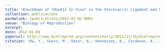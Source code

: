 ```yaml
---
title: "Knockdown of *HoxA11 In Vivo* in the Uterosacral Ligament and Uterus of Mice Results in Altered Collagen and Matrix Metalloproteinase Activity"
collection: publications
permalink: /publications/2012-01-01-BOR1
venue: "Biology of Reproduction"
excerpt:
date: 2012-01-01
paperurl: http://www.biolreprod.org/content/early/2011/12/16/biolreprod.111.093245.full.pdf+html
citation: 'Ma, Y., Guess, M., Datar, A., Hennessey, A., Cardenas, A., Johnson, J., Connell, K. (2012). "Knockdown of *HoxA11 In Vivo* in the Uterosacral Ligament and Uterus of Mice Results in Altered Collagen and Matrix Metalloproteinase Activity." <i>Biology of Reproduction</i>. 86, 1-8.'
---
```


